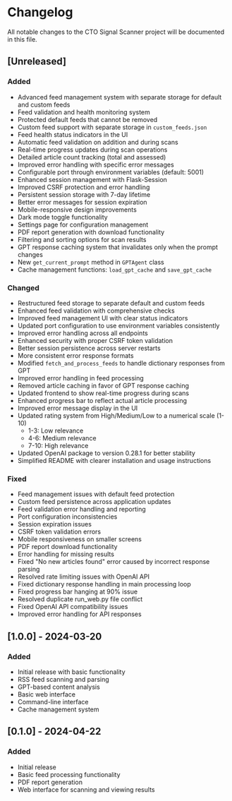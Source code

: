 # Changelog

All notable changes to the CTO Signal Scanner project will be documented in this file.

## [Unreleased]

### Added
- Advanced feed management system with separate storage for default and custom feeds
- Feed validation and health monitoring system
- Protected default feeds that cannot be removed
- Custom feed support with separate storage in `custom_feeds.json`
- Feed health status indicators in the UI
- Automatic feed validation on addition and during scans
- Real-time progress updates during scan operations
- Detailed article count tracking (total and assessed)
- Improved error handling with specific error messages
- Configurable port through environment variables (default: 5001)
- Enhanced session management with Flask-Session
- Improved CSRF protection and error handling
- Persistent session storage with 7-day lifetime
- Better error messages for session expiration
- Mobile-responsive design improvements
- Dark mode toggle functionality
- Settings page for configuration management
- PDF report generation with download functionality
- Filtering and sorting options for scan results
- GPT response caching system that invalidates only when the prompt changes
- New `get_current_prompt` method in `GPTAgent` class
- Cache management functions: `load_gpt_cache` and `save_gpt_cache`

### Changed
- Restructured feed storage to separate default and custom feeds
- Enhanced feed validation with comprehensive checks
- Improved feed management UI with clear status indicators
- Updated port configuration to use environment variables consistently
- Improved error handling across all endpoints
- Enhanced security with proper CSRF token validation
- Better session persistence across server restarts
- More consistent error response formats
- Modified `fetch_and_process_feeds` to handle dictionary responses from GPT
- Improved error handling in feed processing
- Removed article caching in favor of GPT response caching
- Updated frontend to show real-time progress during scans
- Enhanced progress bar to reflect actual article processing
- Improved error message display in the UI
- Updated rating system from High/Medium/Low to a numerical scale (1-10)
  - 1-3: Low relevance
  - 4-6: Medium relevance
  - 7-10: High relevance
- Updated OpenAI package to version 0.28.1 for better stability
- Simplified README with clearer installation and usage instructions

### Fixed
- Feed management issues with default feed protection
- Custom feed persistence across application updates
- Feed validation error handling and reporting
- Port configuration inconsistencies
- Session expiration issues
- CSRF token validation errors
- Mobile responsiveness on smaller screens
- PDF report download functionality
- Error handling for missing results
- Fixed "No new articles found" error caused by incorrect response parsing
- Resolved rate limiting issues with OpenAI API
- Fixed dictionary response handling in main processing loop
- Fixed progress bar hanging at 90% issue
- Resolved duplicate run_web.py file conflict
- Fixed OpenAI API compatibility issues
- Improved error handling for API responses

## [1.0.0] - 2024-03-20

### Added
- Initial release with basic functionality
- RSS feed scanning and parsing
- GPT-based content analysis
- Basic web interface
- Command-line interface
- Cache management system

## [0.1.0] - 2024-04-22

### Added
- Initial release
- Basic feed processing functionality
- PDF report generation
- Web interface for scanning and viewing results 